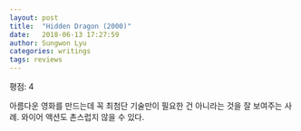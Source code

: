 ```yaml
---
layout: post
title:  "Hidden Dragon (2000)"
date:   2018-06-13 17:27:59
author: Sungwon Lyu
categories: writings
tags: reviews
---
```

평점: 4

아름다운 영화를 만드는데 꼭 최첨단 기술만이 필요한 건 아니라는 것을 잘 보여주는 사례. 와이어 액션도 촌스럽지 않을 수 있다.